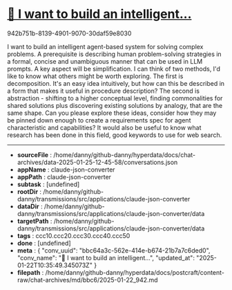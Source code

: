 # [💬 I want to build an intelligent...](https://claude.ai/chat/bbc64a3c-562e-414e-b674-21b7a7c6ded0)

942b751b-8139-4901-9070-30daf59e8030

I want to build an intelligent agent-based system for solving complex problems. A prerequisite is describing human problem-solving strategies in a formal, concise and unambiguous manner that can be used in LLM prompts. A key aspect will be simplification. I can think of two methods, I'd like to know what others might be worth exploring. The first is decomposition. It's an easy idea intuitively, but how can this be described in a form that makes it useful in procedure description? The second is abstraction - shifting to a higher conceptual level, finding commonalities for shared solutions plus discovering existing solutions by analogy, that are the same shape. Can you please explore these ideas, consider how they may be pinned down enough to create a requirements spec for agent characteristic and capabilities? It would also be useful to know what research has been done in this field, good keywords to use for web search.

---

* **sourceFile** : /home/danny/github-danny/hyperdata/docs/chat-archives/data-2025-01-25-12-45-58/conversations.json
* **appName** : claude-json-converter
* **appPath** : claude-json-converter
* **subtask** : [undefined]
* **rootDir** : /home/danny/github-danny/transmissions/src/applications/claude-json-converter
* **dataDir** : /home/danny/github-danny/transmissions/src/applications/claude-json-converter/data
* **targetPath** : /home/danny/github-danny/transmissions/src/applications/claude-json-converter/data
* **tags** : ccc10.ccc20.ccc30.ccc40.ccc50
* **done** : [undefined]
* **meta** : {
  "conv_uuid": "bbc64a3c-562e-414e-b674-21b7a7c6ded0",
  "conv_name": "💬 I want to build an intelligent...",
  "updated_at": "2025-01-22T10:35:49.345073Z"
}
* **filepath** : /home/danny/github-danny/hyperdata/docs/postcraft/content-raw/chat-archives/md/bbc6/2025-01-22_942.md